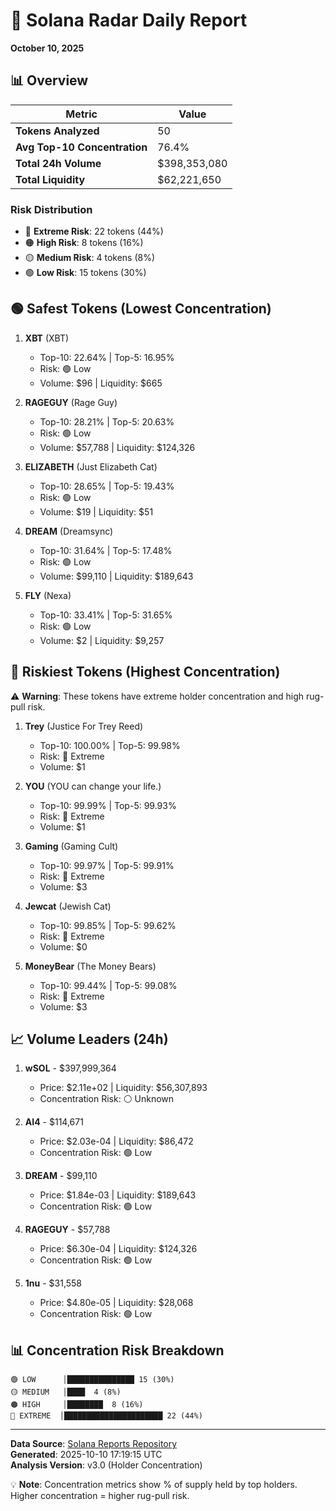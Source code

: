 # 🎯 Solana Radar Daily Report
**October 10, 2025**

## 📊 Overview

| Metric | Value |
|--------|-------|
| **Tokens Analyzed** | 50 |
| **Avg Top-10 Concentration** | 76.4% |
| **Total 24h Volume** | $398,353,080 |
| **Total Liquidity** | $62,221,650 |

### Risk Distribution
- 🔴 **Extreme Risk**: 22 tokens (44%)
- 🟠 **High Risk**: 8 tokens (16%)
- 🟡 **Medium Risk**: 4 tokens (8%)
- 🟢 **Low Risk**: 15 tokens (30%)

## 🟢 Safest Tokens (Lowest Concentration)

1. **XBT** (XBT)
   - Top-10: 22.64% | Top-5: 16.95%
   - Risk: 🟢 Low
   - Volume: $96 | Liquidity: $665

2. **RAGEGUY** (Rage Guy)
   - Top-10: 28.21% | Top-5: 20.63%
   - Risk: 🟢 Low
   - Volume: $57,788 | Liquidity: $124,326

3. **ELIZABETH** (Just Elizabeth Cat)
   - Top-10: 28.65% | Top-5: 19.43%
   - Risk: 🟢 Low
   - Volume: $19 | Liquidity: $51

4. **DREAM** (Dreamsync)
   - Top-10: 31.64% | Top-5: 17.48%
   - Risk: 🟢 Low
   - Volume: $99,110 | Liquidity: $189,643

5. **FLY** (Nexa)
   - Top-10: 33.41% | Top-5: 31.65%
   - Risk: 🟢 Low
   - Volume: $2 | Liquidity: $9,257

## 🔴 Riskiest Tokens (Highest Concentration)

⚠️ **Warning**: These tokens have extreme holder concentration and high rug-pull risk.

1. **Trey** (Justice For Trey Reed)
   - Top-10: 100.00% | Top-5: 99.98%
   - Risk: 🔴 Extreme
   - Volume: $1

2. **YOU** (YOU can change your life.)
   - Top-10: 99.99% | Top-5: 99.93%
   - Risk: 🔴 Extreme
   - Volume: $1

3. **Gaming** (Gaming Cult)
   - Top-10: 99.97% | Top-5: 99.91%
   - Risk: 🔴 Extreme
   - Volume: $3

4. **Jewcat** (Jewish Cat)
   - Top-10: 99.85% | Top-5: 99.62%
   - Risk: 🔴 Extreme
   - Volume: $0

5. **MoneyBear** (The Money Bears)
   - Top-10: 99.44% | Top-5: 99.08%
   - Risk: 🔴 Extreme
   - Volume: $3

## 📈 Volume Leaders (24h)

1. **wSOL** - $397,999,364
   - Price: $2.11e+02 | Liquidity: $56,307,893
   - Concentration Risk: ⚪ Unknown

2. **AI4** - $114,671
   - Price: $2.03e-04 | Liquidity: $86,472
   - Concentration Risk: 🟢 Low

3. **DREAM** - $99,110
   - Price: $1.84e-03 | Liquidity: $189,643
   - Concentration Risk: 🟢 Low

4. **RAGEGUY** - $57,788
   - Price: $6.30e-04 | Liquidity: $124,326
   - Concentration Risk: 🟢 Low

5. **1nu** - $31,558
   - Price: $4.80e-05 | Liquidity: $28,068
   - Concentration Risk: 🟢 Low

## 📊 Concentration Risk Breakdown

```
🟢 LOW      │███████████████ 15 (30%)
🟡 MEDIUM   │████  4 (8%)
🟠 HIGH     │████████  8 (16%)
🔴 EXTREME  │██████████████████████ 22 (44%)
```

---

**Data Source**: [Solana Reports Repository](https://github.com/stelios5791/sol-reports/)  
**Generated**: 2025-10-10 17:19:15 UTC  
**Analysis Version**: v3.0 (Holder Concentration)

💡 **Note**: Concentration metrics show % of supply held by top holders. Higher concentration = higher rug-pull risk.